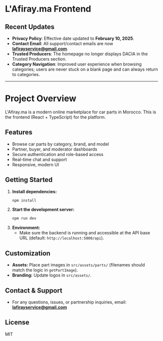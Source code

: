 # L'Afiray.ma Frontend

## Recent Updates

- **Privacy Policy**: Effective date updated to **February 10, 2025**.
- **Contact Email**: All support/contact emails are now **lafirayservice@gmail.com**.
- **Trusted Producers**: The homepage no longer displays DACIA in the Trusted Producers section.
- **Category Navigation**: Improved user experience when browsing categories; users are never stuck on a blank page and can always return to categories.

---

# Project Overview

L'Afiray.ma is a modern online marketplace for car parts in Morocco. This is the frontend (React + TypeScript) for the platform.

## Features
- Browse car parts by category, brand, and model
- Partner, buyer, and moderator dashboards
- Secure authentication and role-based access
- Real-time chat and support
- Responsive, modern UI

## Getting Started

1. **Install dependencies:**
   ```bash
   npm install
   ```
2. **Start the development server:**
   ```bash
   npm run dev
   ```
3. **Environment:**
   - Make sure the backend is running and accessible at the API base URL (default: `http://localhost:5000/api`).

## Customization
- **Assets:** Place part images in `src/assets/parts/` (filenames should match the logic in `getPartImage`).
- **Branding:** Update logos in `src/assets/`.

## Contact & Support
- For any questions, issues, or partnership inquiries, email: **lafirayservice@gmail.com**

## License
MIT
